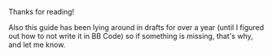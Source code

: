 Thanks for reading!

Also this guide has been lying around in drafts for over a year (until I figured out how to not write it in BB Code) so if something is missing, that's why, and let me know.